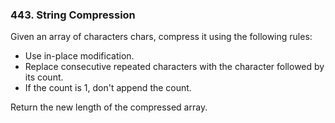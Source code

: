 ### 443. String Compression

Given an array of characters chars, compress it using the following rules:

* Use in-place modification.
* Replace consecutive repeated characters with the character followed by its count.
* If the count is 1, don't append the count.

Return the new length of the compressed array.

